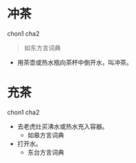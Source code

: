 # 冲茶
chon1 cha2
> 如东方言词典
- 用茶壶或热水瓶向茶杯中倒开水，叫冲茶。

# 充茶
chon1 cha2
+ 去老虎灶买沸水或热水充入容器。
  * 如皋方言词典
+ 打开水。
  * 东台方言词典
